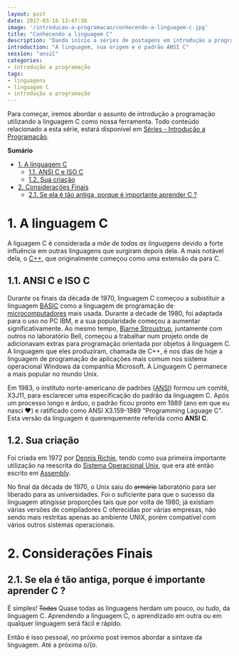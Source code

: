 ```yaml
---
layout: post
date: 2017-03-16 13:47:38
image: '/introducao-a-programacao/conhecendo-a-linguagem-c.jpg'
title: "Conhecendo a linguagem C"
description: "Dando início a séries de postagens em introdução a programação"
introduction: "A linguagem, sua origem e o padrão ANSI C"
session: "ansiC"
categories: 
- introdução a programação
tags:
- linguagens
- linguagem C
- introdução a programação 
---
```


Para começar, iremos abordar o assunto de introdução a programação utilizando a linguagem C como nossa ferramenta. Todo conteúdo relacionado a esta série, estará disponível em [Séries - Introdução a Programação](/series#introduca-a-programacao).

**Sumário**
<!-- TOC -->

- [1. A linguagem C](#1-a-linguagem-c)
    - [1.1. ANSI C e ISO C](#11-ansi-c-e-iso-c)
    - [1.2. Sua criação](#12-sua-criação)
- [2. Considerações Finais](#2-considerações-finais)
    - [2.1. Se ela é tão antiga, porque é importante aprender C ?](#21-se-ela-é-tão-antiga-porque-é-importante-aprender-c-)

<!-- /TOC -->

# 1. A linguagem C
A liguagem C é considerada a *mãe de todas as linguagens* devido a forte influência em outras linguagens que surgiram depois dela. A mais notável dela, o [C++](https://pt.wikipedia.org/wiki/C%2B%2B), que originalmente começou como uma extensão da para C.

## 1.1. ANSI C e ISO C
Durante os finais da década de 1970, linguagem C começou a subistituir a linguagem [BASIC](https://pt.wikipedia.org/wiki/BASIC) como a linguagem de programação de [microcomputadores](https://pt.wikipedia.org/wiki/microcomputadores) mais usada. Durante a dećade de 1980, foi adaptada para o uso no PC IBM, e a sua popularidade começou a aumentar significativamente. Ao mesmo tempo, [Bjarne Stroustrup](https://pt.wikipedia.org/wiki/Bjarne_Stroustrup), juntamente com outros no laboratório Bell, começou a trabalhar num projeto onde de adicionavam extras para programação orientada por objetos à linguagem C. A linguagem que eles produziram, chamada de C++, é nos dias de hoje a linguagem de programação de aplicações mais comum nos sistema operacional Windows da companhia Microsoft. A Linguagem C permanece a mais popular no mundo Unix.

Em 1983, o instituto norte-americano de padrões ([ANSI](https://pt.wikipedia.org/wiki/ansi)) formou um comitê, X3J11, para esclarecer uma especificação do padrão da linguagem C. Após um processo longo e árduo, o padrão ficou pronto em 1989 (ano em que eu nasci &#9829;) e ratificado como ANSI X3.159-1989 "Programming Laguage C". Esta versão da linguagem é querenquemente referida como **ANSI C**.    

## 1.2. Sua criação
Foi criada em 1972 por [Dennis Richie](https://pt.wikipedia.org/wiki/Dennis_Ritchie), tendo como sua primeira importante utilização na reescrita do [Sistema Operacional Unix](https://pt.wikipedia.org/wiki/Unix), que era até então escrito em [Assembly](https://pt.wikipedia.org/wiki/Assembly).

No final da década de 1970, o Unix saiu do ~~armário~~ laboratório para ser liberado para as universidades. Foi o suficiente para que o sucesso da linguagem atingisse proporções tais que por volta de 1980, já existiam várias versões de compiladores C oferecidas por várias empresas, não sendo mais restritas apenas ao ambiente UNIX, porém compatível com vários outros sistemas operacionais.

# 2. Considerações Finais

## 2.1. Se ela é tão antiga, porque é importante aprender C ?
É simples! ~~Todas~~ Quase todas as linguagens herdam um pouco, *ou tudo*, da linguagem C. Aprendendo a linguagem C, o aprendizado em outra ou em qualquer linguagem será fácil e rápido. 

Então é isso pessoal, no próximo post iremos abordar a sintaxe da linguagem. Até a próxima o/(o.